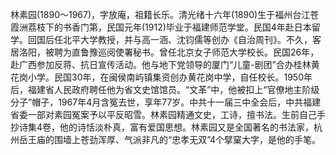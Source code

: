 林素园(1890～1967)，字放庵，祖籍长乐。清光绪十六年(1890)生于福州台江苍霞洲荔枝下的书香门第，民国元年(1912)毕业于福建师范学堂。民国4年赴日本留学。回国后任北平大学教授，并与高一涵、沈钧儒等创办《自治周刊》。不久，客居洛阳，被聘为直鲁豫巡阅使署秘书。曾任北京女子师范大学校长。民国26年，赴广西参加反蒋、抗日宣传活动。他与地下党领导的厦门“儿童-剧团”合办桂林黄花岗小学。民国30年，在闽侯南屿镇集资创办黄花岗中学，自任校长。1950年后，福建省人民政府聘任他为省文史馆馆员。“文革”中，他被扣上“官僚地主阶级分子”帽子，1967年4月含冤去世，享年77岁。中共十一届三中全会后，中共福建省委一部对素园冤案予以平反昭雪。林素园精通文史，工诗，擅书法。生前自己手抄诗集4卷，他的诗恬淡朴真，富有爱国思想。林素园又是全国著名的书法家，杭州岳王庙的围墙上苍劲浑厚、气派非凡的“忠孝无双”4个擘窠大字，是他的手笔。